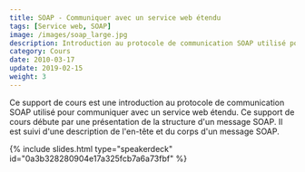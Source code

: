```yaml
---
title: SOAP - Communiquer avec un service web étendu
tags: [Service web, SOAP]
image: /images/soap_large.jpg
description: Introduction au protocole de communication SOAP utilisé pour communiquer avec un service web étendu.
category: Cours
date: 2010-03-17
update: 2019-02-15
weight: 3
---
```


Ce support de cours est une introduction au protocole de communication SOAP utilisé pour communiquer avec un service web étendu. Ce support de cours débute par une présentation de la structure d'un message SOAP. Il est suivi d'une description de l'en-tête et du corps d'un message SOAP.

{% include slides.html type="speakerdeck" id="0a3b328280904e17a325fcb7a6a73fbf" %}
